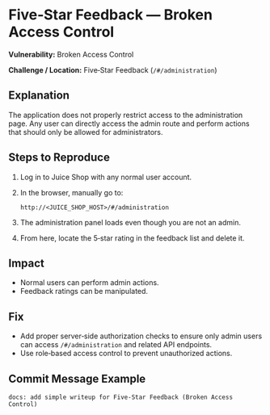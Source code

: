 # Five‑Star Feedback — Broken Access Control

**Vulnerability:** Broken Access Control

**Challenge / Location:** Five‑Star Feedback (`/#/administration`)

## Explanation

The application does not properly restrict access to the administration page. Any user can directly access the admin route and perform actions that should only be allowed for administrators.

## Steps to Reproduce

1. Log in to Juice Shop with any normal user account.
2. In the browser, manually go to:

   ```
   http://<JUICE_SHOP_HOST>/#/administration
   ```
3. The administration panel loads even though you are not an admin.
4. From here, locate the 5‑star rating in the feedback list and delete it.

## Impact

* Normal users can perform admin actions.
* Feedback ratings can be manipulated.

## Fix

* Add proper server‑side authorization checks to ensure only admin users can access `/#/administration` and related API endpoints.
* Use role‑based access control to prevent unauthorized actions.

## Commit Message Example

```
docs: add simple writeup for Five-Star Feedback (Broken Access Control)
```
